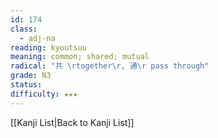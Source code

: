 ```yaml
---
id: 174
class:
  - adj-na
reading: kyoutsuu
meaning: common; shared; mutual
radical: "共 \rtogether\r, 通\r pass through"
grade: N3
status:
difficulty: ★★★
---
```

[[Kanji List|Back to Kanji List]]